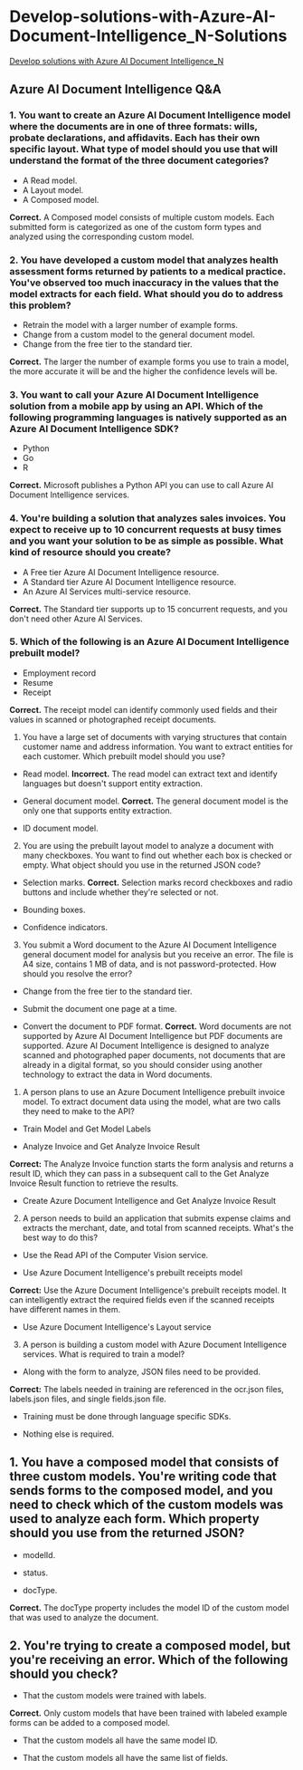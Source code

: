 # Develop-solutions-with-Azure-AI-Document-Intelligence_N-Solutions
<a href="https://learn.microsoft.com/en-us/training/challenges?id=56b0afce-3a58-4fb5-a3d0-79da518fd84c&WT.mc_id=cloudskillschallenge_56b0afce-3a58-4fb5-a3d0-79da518fd84c">Develop solutions with Azure AI Document Intelligence_N</a>

## Azure AI Document Intelligence Q&A

### 1. You want to create an Azure AI Document Intelligence model where the documents are in one of three formats: wills, probate declarations, and affidavits. Each has their own specific layout. What type of model should you use that will understand the format of the three document categories?

- A Read model.
- A Layout model.
- A Composed model.

**Correct.** A Composed model consists of multiple custom models. Each submitted form is categorized as one of the custom form types and analyzed using the corresponding custom model.

### 2. You have developed a custom model that analyzes health assessment forms returned by patients to a medical practice. You've observed too much inaccuracy in the values that the model extracts for each field. What should you do to address this problem?

- Retrain the model with a larger number of example forms.
- Change from a custom model to the general document model.
- Change from the free tier to the standard tier.

**Correct.** The larger the number of example forms you use to train a model, the more accurate it will be and the higher the confidence levels will be.

### 3. You want to call your Azure AI Document Intelligence solution from a mobile app by using an API. Which of the following programming languages is natively supported as an Azure AI Document Intelligence SDK?

- Python
- Go
- R

**Correct.** Microsoft publishes a Python API you can use to call Azure AI Document Intelligence services.

### 4. You're building a solution that analyzes sales invoices. You expect to receive up to 10 concurrent requests at busy times and you want your solution to be as simple as possible. What kind of resource should you create?

- A Free tier Azure AI Document Intelligence resource.
- A Standard tier Azure AI Document Intelligence resource.
- An Azure AI Services multi-service resource.

**Correct.** The Standard tier supports up to 15 concurrent requests, and you don't need other Azure AI Services.

### 5. Which of the following is an Azure AI Document Intelligence prebuilt model?

- Employment record
- Resume
- Receipt

**Correct.** The receipt model can identify commonly used fields and their values in scanned or photographed receipt documents.


1. You have a large set of documents with varying structures that contain customer name and address information. You want to extract entities for each customer. Which prebuilt model should you use? 

- Read model.
  **Incorrect.** The read model can extract text and identify languages but doesn't support entity extraction.

- General document model.
  **Correct.** The general document model is the only one that supports entity extraction.

- ID document model.

2. You are using the prebuilt layout model to analyze a document with many checkboxes. You want to find out whether each box is checked or empty. What object should you use in the returned JSON code? 

- Selection marks.
  **Correct.** Selection marks record checkboxes and radio buttons and include whether they're selected or not.

- Bounding boxes.

- Confidence indicators.

3. You submit a Word document to the Azure AI Document Intelligence general document model for analysis but you receive an error. The file is A4 size, contains 1 MB of data, and is not password-protected. How should you resolve the error? 

- Change from the free tier to the standard tier.

- Submit the document one page at a time.

- Convert the document to PDF format.
  **Correct.** Word documents are not supported by Azure AI Document Intelligence but PDF documents are supported. Azure AI Document Intelligence is designed to analyze scanned and photographed paper documents, not documents that are already in a digital format, so you should consider using another technology to extract the data in Word documents.


1. A person plans to use an Azure Document Intelligence prebuilt invoice model. To extract document data using the model, what are two calls they need to make to the API?

- Train Model and Get Model Labels

- Analyze Invoice and Get Analyze Invoice Result

**Correct:** The Analyze Invoice function starts the form analysis and returns a result ID, which they can pass in a subsequent call to the Get Analyze Invoice Result function to retrieve the results.

- Create Azure Document Intelligence and Get Analyze Invoice Result

2. A person needs to build an application that submits expense claims and extracts the merchant, date, and total from scanned receipts. What's the best way to do this?

- Use the Read API of the Computer Vision service.

- Use Azure Document Intelligence's prebuilt receipts model

**Correct:** Use the Azure Document Intelligence's prebuilt receipts model. It can intelligently extract the required fields even if the scanned receipts have different names in them.

- Use Azure Document Intelligence's Layout service

3. A person is building a custom model with Azure Document Intelligence services. What is required to train a model?

- Along with the form to analyze, JSON files need to be provided.

**Correct:** The labels needed in training are referenced in the ocr.json files, labels.json files, and single fields.json file.

- Training must be done through language specific SDKs.

- Nothing else is required.


## 1. You have a composed model that consists of three custom models. You're writing code that sends forms to the composed model, and you need to check which of the custom models was used to analyze each form. Which property should you use from the returned JSON?

- modelId.

- status.

- docType.

**Correct.** The docType property includes the model ID of the custom model that was used to analyze the document.

## 2. You're trying to create a composed model, but you're receiving an error. Which of the following should you check?

- That the custom models were trained with labels.

**Correct.** Only custom models that have been trained with labeled example forms can be added to a composed model.

- That the custom models all have the same model ID.

- That the custom models all have the same list of fields.

